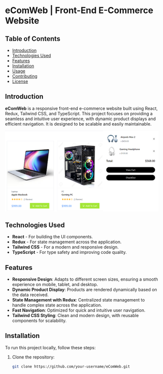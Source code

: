 # eComWeb | Front-End E-Commerce Website

## Table of Contents
- [Introduction](#introduction)
- [Technologies Used](#technologies-used)
- [Features](#features)
- [Installation](#installation)
- [Usage](#usage)
- [Contributing](#contributing)
- [License](#license)

## Introduction
**eComWeb** is a responsive front-end e-commerce website built using React, Redux, Tailwind CSS, and TypeScript. This project focuses on providing a seamless and intuitive user experience, with dynamic product displays and efficient navigation. It is designed to be scalable and easily maintainable.

![eComWeb](./public/ecomimage.png)

## Technologies Used
- **React** - For building the UI components.
- **Redux** - For state management across the application.
- **Tailwind CSS** - For a modern and responsive design.
- **TypeScript** - For type safety and improving code quality.

## Features
- **Responsive Design**: Adapts to different screen sizes, ensuring a smooth experience on mobile, tablet, and desktop.
- **Dynamic Product Display**: Products are rendered dynamically based on the data received.
- **State Management with Redux**: Centralized state management to handle complex state across the application.
- **Fast Navigation**: Optimized for quick and intuitive user navigation.
- **Tailwind CSS Styling**: Clean and modern design, with reusable components for scalability.

## Installation

To run this project locally, follow these steps:

1. Clone the repository:
   ```bash
   git clone https://github.com/your-username/eComWeb.git
